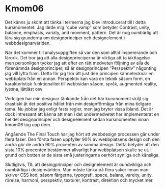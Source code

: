 ---
---
Kmom06
=========================

Det känns ju skönt att tänka i termerna jag blev introducerat till i detta kursmomentet. Jag lärde mig ”cube vamp” som betyder Contrast, unity, balance, emphasis, variaty, and movment, pattern. Det är nog oumbärlig att lära sig grunderna om designprinciper och designelement i webbdesignarvärlden.

När det kommer till analysuppgiften så var den som alltid inspererande och lärorik. Det tror jag att alla designprinciperna är viktiga att ta iakttagelse men personligen tycker jag att efter en rätt medveten följning av alla de förenämnda designprinciper, så är designprincipen ”Perspektiv” någonting jag vill lyfta fram. Detta för jag tror att just den principen kännetecknar en webbplats från en annan. Perspektiv kan vara en teknik såsom form, en karakteristisk funktionalitet till webbsidan såsom, språk, augmented reality, lyssna, lättläst osv.

Verkligen har min designar tänkande från det här kursmoment skiljt sig drastiskt åt det positiva hållet från min designförmåga från mina tidigare tema. Nu jobbar jag enligt fasta regler, men jag bryter vissa ibland. Det är dock intressant att känna att man i det undermedvetet har implementerat en hel del designprinciper och designelement sedan kursmomenten innan kmom06 tog upp dem.

Angående The Final Touch har jag hört att webbdesign processen går under flera faser. Den första fasen uppfyller 90% av webbplatsens design och den andra gör de andra 90% procenten av samma design. Detta betyder att den sista 10% procenten bestämmer allvarligt hur webbplatsen skulle se ut. I grund och botten är de sista små justeringarna oerhört synliga och känsliga.

Slutligtvis, TIL att desingprinciper och designelement är oundvikliga och oumbärliga i designvärlden. Man måste tänka på flera saker innan man skriver CSS kod, såsom färgerna, typografi, space, balans, vareity, unity, rörelse, harmoni, perspektiv, texturer, kontrast, direktion och mycket mer.
